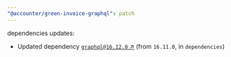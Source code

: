 ```yaml
---
"@accounter/green-invoice-graphql": patch
---
```

dependencies updates:
  - Updated dependency [`graphql@16.12.0` ↗︎](https://www.npmjs.com/package/graphql/v/16.12.0) (from `16.11.0`, in `dependencies`)
